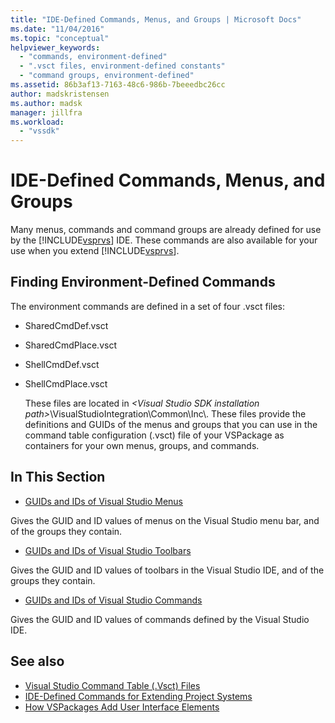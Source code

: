 ```yaml
---
title: "IDE-Defined Commands, Menus, and Groups | Microsoft Docs"
ms.date: "11/04/2016"
ms.topic: "conceptual"
helpviewer_keywords:
  - "commands, environment-defined"
  - ".vsct files, environment-defined constants"
  - "command groups, environment-defined"
ms.assetid: 86b3af13-7163-48c6-986b-7beeedbc26cc
author: madskristensen
ms.author: madsk
manager: jillfra
ms.workload:
  - "vssdk"
---
```

# IDE-Defined Commands, Menus, and Groups
Many menus, commands and command groups are already defined for use by the [!INCLUDE[vsprvs](../../code-quality/includes/vsprvs_md.md)] IDE. These commands are also available for your use when you extend [!INCLUDE[vsprvs](../../code-quality/includes/vsprvs_md.md)].

## Finding Environment-Defined Commands
 The environment commands are defined in a set of four .vsct files:

- SharedCmdDef.vsct

- SharedCmdPlace.vsct

- ShellCmdDef.vsct

- ShellCmdPlace.vsct

  These files are located in *\<Visual Studio SDK installation path>*\VisualStudioIntegration\Common\Inc\\. These files provide the definitions and GUIDs of the menus and groups that you can use in the command table configuration (.vsct) file of your VSPackage as containers for your own menus, groups, and commands.

## In This Section
- [GUIDs and IDs of Visual Studio Menus](../../extensibility/internals/guids-and-ids-of-visual-studio-menus.md)

 Gives the GUID and ID values of menus on the Visual Studio menu bar, and of the groups they contain.

- [GUIDs and IDs of Visual Studio Toolbars](../../extensibility/internals/guids-and-ids-of-visual-studio-toolbars.md)

 Gives the GUID and ID values of toolbars in the Visual Studio IDE, and of the groups they contain.

- [GUIDs and IDs of Visual Studio Commands](../../extensibility/internals/guids-and-ids-of-visual-studio-commands.md)

 Gives the GUID and ID values of commands defined by the Visual Studio IDE.

## See also
- [Visual Studio Command Table (.Vsct) Files](../../extensibility/internals/visual-studio-command-table-dot-vsct-files.md)
- [IDE-Defined Commands for Extending Project Systems](../../extensibility/internals/ide-defined-commands-for-extending-project-systems.md)
- [How VSPackages Add User Interface Elements](../../extensibility/internals/how-vspackages-add-user-interface-elements.md)